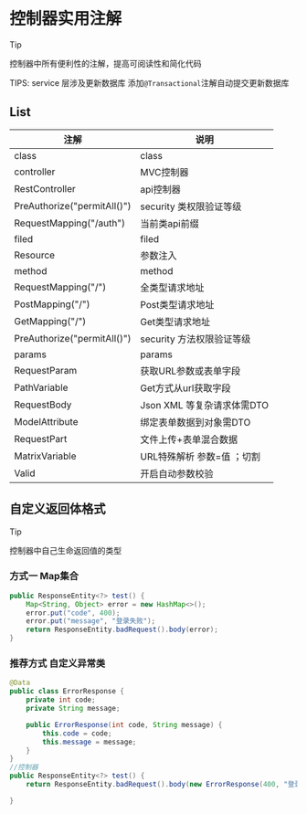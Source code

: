 # 控制器实用注解

> [!TIP]
> 控制器中所有便利性的注解，提高可阅读性和简化代码

TIPS: service 层涉及更新数据库 添加`@Transactional`注解自动提交更新数据库

## List

| 注解                          | 说明                  |
|-----------------------------|---------------------|
| class                       | class               |
| controller                  | MVC控制器              |
| RestController              | api控制器              |
| PreAuthorize("permitAll()") | security 类权限验证等级    |
| RequestMapping("/auth")     | 当前类api前缀            |
| filed                       | filed               |
| Resource                    | 参数注入                |
| method                      | method              |
| RequestMapping("/")         | 全类型请求地址             |
| PostMapping("/")            | Post类型请求地址          |
| GetMapping("/")             | Get类型请求地址           |
| PreAuthorize("permitAll()") | security 方法权限验证等级   |
| params                      | params              |
| RequestParam                | 获取URL参数或表单字段        |
| PathVariable                | Get方式从url获取字段       |
| RequestBody                 | Json XML 等复杂请求体需DTO |
| ModelAttribute              | 绑定表单数据到对象需DTO       |
| RequestPart                 | 文件上传+表单混合数据         |
| MatrixVariable              | URL特殊解析 参数=值 ；切割    |
| Valid                       | 开启自动参数校验            |


## 自定义返回体格式

> [!TIP]
> 控制器中自己生命返回值的类型

### 方式一 Map集合

```java
public ResponseEntity<?> test() {
    Map<String, Object> error = new HashMap<>();
    error.put("code", 400);
    error.put("message", "登录失败");
    return ResponseEntity.badRequest().body(error);
}
```

### 推荐方式 自定义异常类

```java
@Data
public class ErrorResponse {
    private int code;
    private String message;

    public ErrorResponse(int code, String message) {
        this.code = code;
        this.message = message;
    }
}
//控制器
public ResponseEntity<?> test() {
    return ResponseEntity.badRequest().body(new ErrorResponse(400, "登录失败"));

}
```
